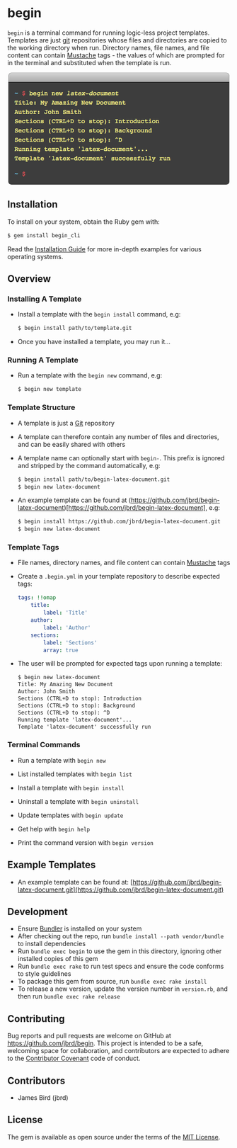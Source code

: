 # begin

`begin` is a terminal command for running logic-less project templates. Templates are just [git](https://git-scm.com)
repositories whose files and directories are copied to the working directory when run. Directory names, file names, 
and file content can contain [Mustache](https://mustache.github.io/mustache.5.html) tags - the values of which are
prompted for in the terminal and substituted when the template is run.

<div align="center">
  <img alt="Begin Terminal Example" src="docs/assets/terminal.png" />
</div>


## Installation

To install on your system, obtain the Ruby gem with:

```bash
$ gem install begin_cli
```

Read the [Installation Guide](https://jbrd.github.io/begin/install.html) for more in-depth examples
for various operating systems.


## Overview

### Installing A Template

* Install a template with the ```begin install``` command, e.g:

  ```bash
  $ begin install path/to/template.git
  ```

* Once you have installed a template, you may run it...


### Running A Template

* Run a template with the ```begin new``` command, e.g:

  ```bash
  $ begin new template
  ```


### Template Structure

* A template is just a [Git](https://git-scm.com) repository

* A template can therefore contain any number of files and directories, and can be easily shared with others

* A template name can optionally start with `begin-`. This prefix is ignored and stripped by the command automatically, e.g:

  ```bash
  $ begin install path/to/begin-latex-document.git
  $ begin new latex-document
  ```

* An example template can be found at (https://github.com/jbrd/begin-latex-document)[https://github.com/jbrd/begin-latex-document], e.g:

  ```bash
  $ begin install https://github.com/jbrd/begin-latex-document.git
  $ begin new latex-document
  ```


### Template Tags

* File names, directory names, and file content can contain [Mustache](https://mustache.github.io/mustache.5.html) tags


* Create a ```.begin.yml``` in your template repository to describe expected tags:

  ```yaml
  tags: !!omap
      title:
          label: 'Title'
      author:
          label: 'Author'
      sections:
          label: 'Sections'
          array: true
  ```


* The user will be prompted for expected tags upon running a template:

  ```
  $ begin new latex-document
  Title: My Amazing New Document
  Author: John Smith
  Sections (CTRL+D to stop): Introduction
  Sections (CTRL+D to stop): Background
  Sections (CTRL+D to stop): ^D
  Running template 'latex-document'...
  Template 'latex-document' successfully run
  ```

### Terminal Commands

* Run a template with ```begin new```

* List installed templates with ```begin list```

* Install a template with ```begin install```

* Uninstall a template with ```begin uninstall```

* Update templates with ```begin update```

* Get help with ```begin help```

* Print the command version with ```begin version```


## Example Templates

* An example template can be found at: [https://github.com/jbrd/begin-latex-document.git](https://github.com/jbrd/begin-latex-document.git)


## Development

* Ensure [Bundler](http://bundler.io/) is installed on your system
* After checking out the repo, run ```bundle install --path vendor/bundle``` to install dependencies
* Run ```bundle exec begin``` to use the gem in this directory, ignoring other installed copies of this gem
* Run ```bundle exec rake``` to run test specs and ensure the code conforms to style guidelines
* To package this gem from source, run ```bundle exec rake install```
* To release a new version, update the version number in `version.rb`, and then run ```bundle exec rake release```


## Contributing

Bug reports and pull requests are welcome on GitHub at https://github.com/jbrd/begin. This project is intended to be a safe, welcoming space for collaboration, and contributors are expected to adhere to the [Contributor Covenant](http://contributor-covenant.org) code of conduct.


## Contributors

* James Bird (jbrd)


## License

The gem is available as open source under the terms of the [MIT License](http://opensource.org/licenses/MIT).

